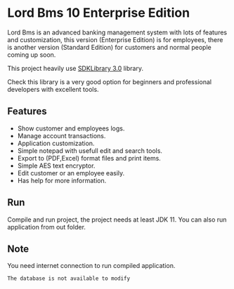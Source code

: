 # Lord Bms 10 Enterprise Edition
Lord Bms is an advanced banking management system with lots of features and customization, this version (Enterprise Edition) is for employees, there is another version (Standard Edition) for customers and normal people coming up soon.

This project heavily use [SDKLibrary 3.0](https://github.com/mahdiDedsec/SDKLibrary-3.0.git)  library.

Check this library is a very good option for beginners and professional developers with excellent tools.


## Features
 
* Show customer and employees logs.
* Manage account transactions.
* Application customization.
* Simple notepad with usefull edit and search tools.
* Export to (PDF,Excel) format files and print items.
* Simple AES text encryptor.
* Edit customer or an employee easily.
* Has help for more information.

## Run

Compile and run project, the project needs at least JDK 11.
You can also run application from out folder.

## Note

You need internet connection to run compiled application.

```
The database is not available to modify
```

